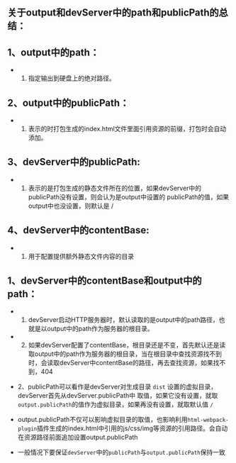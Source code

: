## 关于output和devServer中的path和publicPath的总结：

## 1、output中的path：
- 1) 指定输出到硬盘上的绝对路径。

## 2、output中的publicPath：
- 1) 表示的时打包生成的index.html文件里面引用资源的前缀，打包时会自动添加。

## 3、devServer中的publicPath:
- 1) 表示的是打包生成的静态文件所在的位置，如果devServer中的publicPath没有设置，则会认为是output中设置的
    publicPath的值，如果output中也没设置，则默认是 / 

## 4、devServer中的contentBase:
- 1) 用于配置提供额外静态文件内容的目录


## 1、devServer中的contentBase和output中的path：
- 1) devServer启动HTTP服务器时，默认读取的是output中的path路径，也就是以output中的path作为服务器的根目录。
- 2) 如果devServer配置了contentBase，根目录还是不变，首先默认还是读取output中的path作为服务器的根目录，当在根目录中查找资源找不到时，会读取devServer中contentBase的路径，再去查找资源，如果找不到，404

- 2、publicPath可以看作是devServer对生成目录 `dist` 设置的虚拟目录，devServer首先从devServer.publicPath中
取值，如果它没有设置，就取 `output.publicPath`的值作为虚拟目录，如果再没有设置，就取默认值 `/`

- output.publicPath不仅可以影响虚拟目录的取值，也影响利用`html-webpack-plugin`插件生成的index.html中引用的js/css/img等资源的引用路径。会自动在资源路径前面追加设置output.publicPath

- 一般情况下要保证`devServer`中的`publicPath`与`output.publicPath`保持一致